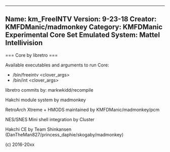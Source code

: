 -----------------------
Name: km_FreeINTV
Version: 9-23-18
Creator: KMFDManic/madmonkey
Category: KMFDManic Experimental Core Set
Emulated System: Mattel Intellivision
-----------------------
=== Core by libretro ===

Available executables and arguments to run Core:
- /bin/freeintv <rom> <clover_args>
- /bin/int <rom> <clover_args>

libretro commits by:
markwkidd/recompile

Hakchi module system by madmonkey

RetroArch Xtreme + HMODS maintained by KMFDManic/madmonkey/pcm

NES/SNES Mini shell integration by Cluster

Hakchi CE by Team Shinkansen (DanTheMan827/princess_daphie/skogaby/madmonkey)

(c) 2016-20xx
